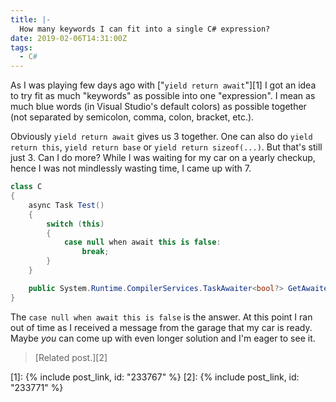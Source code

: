 ```yaml
---
title: |-
  How many keywords I can fit into a single C# expression?
date: 2019-02-06T14:31:00Z
tags:
  - C#
---
```

As I was playing few days ago with ["`yield return await`"][1] I got an idea to try fit as much "keywords" as possible into one "expression". I mean as much blue words (in Visual Studio's default colors) as possible together (not separated by semicolon, comma, colon, bracket, etc.).

<!-- excerpt -->

Obviously `yield return await` gives us 3 together. One can also do `yield return this`, `yield return base` or `yield return sizeof(...)`. But that's still just 3. Can I do more? While I was waiting for my car on a yearly checkup, hence I was not mindlessly wasting time, I came up with 7.

```csharp
class C
{
	async Task Test()
	{
		switch (this)
		{
			case null when await this is false:
				break;
		}
	}

	public System.Runtime.CompilerServices.TaskAwaiter<bool?> GetAwaiter() => default;
}
```

The `case null when await this is false` is the answer. At this point I ran out of time as I received a message from the garage that my car is ready. Maybe _you_ can come up with even longer solution and I'm eager to see it.

> [Related post.][2]

[1]: {% include post_link, id: "233767" %}
[2]: {% include post_link, id: "233771" %}